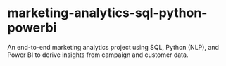 # marketing-analytics-sql-python-powerbi
An end-to-end marketing analytics project using SQL, Python (NLP), and Power BI to derive insights from campaign and customer data.
